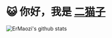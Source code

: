 # 😺 你好，我是 [二猫子](https://www.ermao.net)

![ErMaozi's github stats](https://github-readme-stats.vercel.app/api?username=ermaozi&hide=issues&show_icons=true&hide_border=true&theme=onedark)
